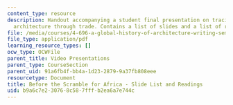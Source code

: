 ```yaml
---
content_type: resource
description: Handout accompanying a student final presentation on tracing African
  architecture through trade. Contains a list of slides and a list of required readings.
file: /media/courses/4-696-a-global-history-of-architecture-writing-seminar-spring-2008/b9a6c7e230768c587fffb2ea6a7e744c_MIT4_696s08_project03_read.pdf
file_type: application/pdf
learning_resource_types: []
ocw_type: OCWFile
parent_title: Video Presentations
parent_type: CourseSection
parent_uid: 91a6fb4f-bb4a-1d23-2879-9a37fb808eee
resourcetype: Document
title: Before the Scramble for Africa - Slide List and Readings
uid: b9a6c7e2-3076-8c58-7fff-b2ea6a7e744c
---
```

